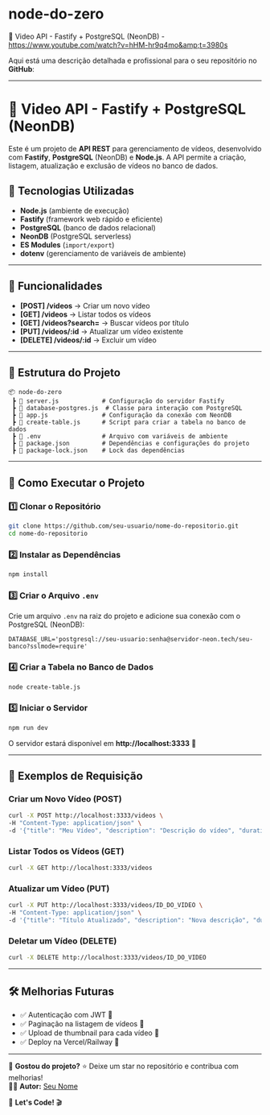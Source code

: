 # node-do-zero
🎥 Video API - Fastify + PostgreSQL (NeonDB)  - https://www.youtube.com/watch?v=hHM-hr9q4mo&amp;t=3980s


Aqui está uma descrição detalhada e profissional para o seu repositório no **GitHub**:

---

# 🎥 Video API - Fastify + PostgreSQL (NeonDB)

Este é um projeto de **API REST** para gerenciamento de vídeos, desenvolvido com **Fastify**, **PostgreSQL** (NeonDB) e **Node.js**. A API permite a criação, listagem, atualização e exclusão de vídeos no banco de dados.

## 🚀 Tecnologias Utilizadas

- **Node.js** (ambiente de execução)
- **Fastify** (framework web rápido e eficiente)
- **PostgreSQL** (banco de dados relacional)
- **NeonDB** (PostgreSQL serverless)
- **ES Modules** (`import/export`)
- **dotenv** (gerenciamento de variáveis de ambiente)

---

## 📌 Funcionalidades

- **[POST] /videos** → Criar um novo vídeo  
- **[GET] /videos** → Listar todos os vídeos  
- **[GET] /videos?search=** → Buscar vídeos por título  
- **[PUT] /videos/:id** → Atualizar um vídeo existente  
- **[DELETE] /videos/:id** → Excluir um vídeo  

---

## 📂 Estrutura do Projeto

```
📦 node-do-zero
 ┣ 📜 server.js            # Configuração do servidor Fastify
 ┣ 📜 database-postgres.js  # Classe para interação com PostgreSQL
 ┣ 📜 app.js               # Configuração da conexão com NeonDB
 ┣ 📜 create-table.js      # Script para criar a tabela no banco de dados
 ┣ 📜 .env                 # Arquivo com variáveis de ambiente
 ┣ 📜 package.json         # Dependências e configurações do projeto
 ┣ 📜 package-lock.json    # Lock das dependências
```

---

## 🔧 Como Executar o Projeto

### 1️⃣ Clonar o Repositório
```bash
git clone https://github.com/seu-usuario/nome-do-repositorio.git
cd nome-do-repositorio
```

### 2️⃣ Instalar as Dependências
```bash
npm install
```

### 3️⃣ Criar o Arquivo `.env`
Crie um arquivo `.env` na raiz do projeto e adicione sua conexão com o PostgreSQL (NeonDB):

```
DATABASE_URL='postgresql://seu-usuario:senha@servidor-neon.tech/seu-banco?sslmode=require'
```

### 4️⃣ Criar a Tabela no Banco de Dados
```bash
node create-table.js
```

### 5️⃣ Iniciar o Servidor
```bash
npm run dev
```

O servidor estará disponível em **http://localhost:3333** 🚀

---

## 🎯 Exemplos de Requisição

### Criar um Novo Vídeo (POST)
```bash
curl -X POST http://localhost:3333/videos \
-H "Content-Type: application/json" \
-d '{"title": "Meu Vídeo", "description": "Descrição do vídeo", "duration": 300}'
```

### Listar Todos os Vídeos (GET)
```bash
curl -X GET http://localhost:3333/videos
```

### Atualizar um Vídeo (PUT)
```bash
curl -X PUT http://localhost:3333/videos/ID_DO_VIDEO \
-H "Content-Type: application/json" \
-d '{"title": "Título Atualizado", "description": "Nova descrição", "duration": 400}'
```

### Deletar um Vídeo (DELETE)
```bash
curl -X DELETE http://localhost:3333/videos/ID_DO_VIDEO
```

---

## 🛠 Melhorias Futuras

- ✅ Autenticação com JWT 🔐
- ✅ Paginação na listagem de vídeos 📑
- ✅ Upload de thumbnail para cada vídeo 📸
- ✅ Deploy na Vercel/Railway 🚀

---

📌 **Gostou do projeto?** ⭐ Deixe um star no repositório e contribua com melhorias!  
👨‍💻 **Autor:** [Seu Nome](https://github.com/seu-usuario)  

🚀 **Let's Code!** 🎬

